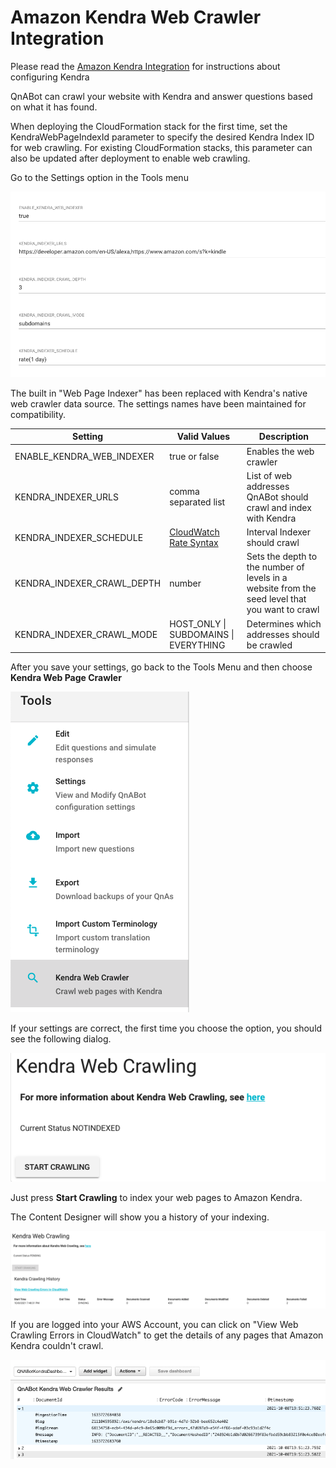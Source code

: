 # Amazon Kendra Web Crawler Integration

Please read the [Amazon Kendra Integration](../../workshops/kendra/README.md) for instructions about configuring Kendra

QnABot can crawl your website with Kendra and answer questions based on what it has found.

When deploying the CloudFormation stack for the first time, set the KendraWebPageIndexId parameter to specify the desired Kendra Index ID for web crawling. 
For existing CloudFormation stacks, this parameter can also be updated after deployment to enable web crawling.

Go to the Settings option in the Tools menu

![Setting](./images/webcrawlerSettings.png)

The built in "Web Page Indexer" has been replaced with Kendra's native web crawler data source.
The settings names have been maintained for compatibility.

| Setting | Valid Values | Description |
|---------|--------------|-------------|
| ENABLE_KENDRA_WEB_INDEXER | true or false | Enables the web crawler
| KENDRA_INDEXER_URLS | comma separated list | List of web addresses QnABot should crawl and index with Kendra
| KENDRA_INDEXER_SCHEDULE | [CloudWatch Rate Syntax](https://docs.aws.amazon.com/AmazonCloudWatch/latest/events/ScheduledEvents.html) | Interval Indexer should crawl
| KENDRA_INDEXER_CRAWL_DEPTH | number | Sets the depth to the number of levels in a website from the seed level that you want to crawl
| KENDRA_INDEXER_CRAWL_MODE | HOST_ONLY \| SUBDOMAINS \| EVERYTHING | Determines which addresses should be crawled 

After you save your settings, go back to the Tools Menu and then choose **Kendra Web Page Crawler**

![Tools](./images/tools.png)

If your settings are correct, the first time you choose the option, you should see the following dialog.

![No Index Dialog](./images/NoIndexDialog.png)

Just press **Start Crawling** to index your web pages to Amazon Kendra.  

The Content Designer will show you a history of your indexing.

![Index Dialog](./images/IndexDialog.png)

If you are logged into your AWS Account, you can click on "View Web Crawling Errors in CloudWatch" to get the details of
any pages that Amazon Kendra couldn't crawl.

![CloudWatch](./images/cloudwatch.png)
